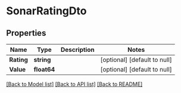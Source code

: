 # SonarRatingDto

## Properties
Name | Type | Description | Notes
------------ | ------------- | ------------- | -------------
**Rating** | **string** |  | [optional] [default to null]
**Value** | **float64** |  | [optional] [default to null]

[[Back to Model list]](../README.md#documentation-for-models) [[Back to API list]](../README.md#documentation-for-api-endpoints) [[Back to README]](../README.md)

